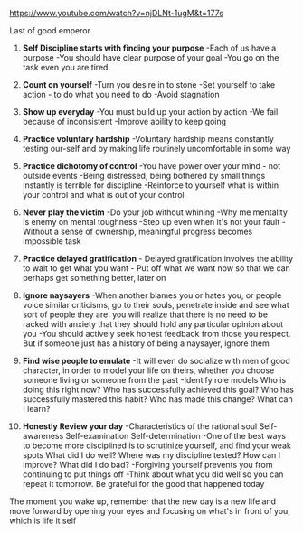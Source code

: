 
https://www.youtube.com/watch?v=njDLNt-1ugM&t=177s

Last of good emperor

1. **Self Discipline starts with finding your purpose**
		-Each of us have a purpose
		-You should have clear purpose of your goal
		-You go on the task even you are tired

2.  **Count on yourself**
		-Turn you desire in to stone
		-Set yourself to take action - to do what you need to do
		-Avoid stagnation

3.  **Show up everyday**
		-You must build up your action by action
		-We fail because of inconsistent
		-Improve ability to keep going

4. **Practice voluntary hardship**
		-Voluntary hardship means constantly testing our-self and by making life routinely uncomfortable in some way

5. **Practice dichotomy of control**
		-You have power over your mind - not outside events
		-Being distressed, being bothered by small things instantly is terrible for discipline
		-Reinforce to yourself what is within your control and what is out of your control

6. **Never play the victim**
		-Do your job without whining
		-Why me mentality is enemy on mental toughness
		-Step up even when it's not your fault
		-Without a sense of ownership, meaningful progress becomes impossible task

7. **Practice delayed gratification**
		- Delayed gratification involves the ability to wait to get what you want
		- Put off what we want now so that we can perhaps get something better, later on

8. **Ignore naysayers**
		-When another blames you or hates you, or people voice similar criticisms, go to their souls, penetrate inside and see what sort of people they are. you will realize that there is no need to be racked with anxiety that they should hold any particular opinion about you
		-You should actively seek honest feedback from those you respect. But if someone just has a history of being a naysayer, ignore them

9. **Find wise people to emulate**
		-It will even do socialize with men of good character, in order to model your life on theirs, whether you choose someone living or someone from the past
		-Identify role models
			Who is doing this right now?
			Who has successfully achieved this goal?
			Who has successfully mastered this habit?
			Who has made this change?
			What can I learn?

10. **Honestly Review your day**
		-Characteristics of the rational soul
			Self-awareness
			Self-examination
			Self-determination
		-One of the best ways to become more disciplined is to scrutinize yourself, and find your weak spots
			What did I do well?
			Where was my discipline tested?
			How can I improve?
			What did I do bad?
		-Forgiving yourself prevents you from continuing to put things off
		-Think about what you did well so you can repeat it tomorrow. Be grateful for the good that happened today

The moment you wake up, remember that the new day is a new life and move forward by opening your eyes and focusing on what's in front of you, which is life it self